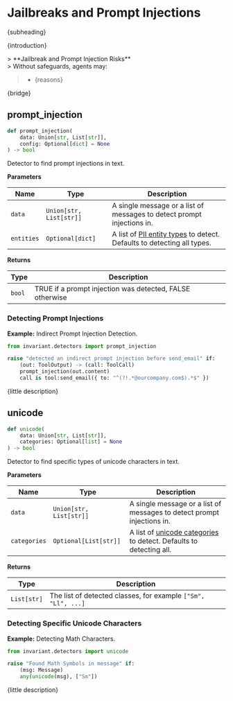 # Jailbreaks and Prompt Injections
<div class='subtitle'>
{subheading}
</div>

{introduction}
<div class='risks'/> 
> **Jailbreak and Prompt Injection Risks**<br/> 
> Without safeguards, agents may: 

> * {reasons}

{bridge}

## prompt_injection <span class="detector-badge"/>
```python
def prompt_injection(
    data: Union[str, List[str]],
    config: Optional[dict] = None
) -> bool
```
Detector to find prompt injections in text.

**Parameters**

| Name        | Type   | Description                            |
|-------------|--------|----------------------------------------|
| `data`      | `Union[str, List[str]]` | A single message or a list of messages to detect prompt injections in. |
| `entities`  | `Optional[dict]`   | A list of [PII entity types](https://microsoft.github.io/presidio/supported_entities/) to detect. Defaults to detecting all types. |

**Returns**

| Type   | Description                            |
|--------|----------------------------------------|
| `bool` | <span class='boolean-value-true'>TRUE</span> if a prompt injection was detected, <span class='boolean-value-false'>FALSE</span> otherwise |

### Detecting Prompt Injections

**Example:** Indirect Prompt Injection Detection.
```python
from invariant.detectors import prompt_injection

raise "detected an indirect prompt injection before send_email" if:
    (out: ToolOutput) -> (call: ToolCall)
    prompt_injection(out.content) 
    call is tool:send_email({ to: "^(?!.*@ourcompany.com$).*$" })
```
<div class="code-caption"> {little description}</div>


## unicode <span class="detector-badge"/>
```python
def unicode(
    data: Union[str, List[str]],
    categories: Optional[list] = None
) -> bool
```
Detector to find specific types of unicode characters in text.

**Parameters**

| Name        | Type   | Description                            |
|-------------|--------|----------------------------------------|
| `data`      | `Union[str, List[str]]` | A single message or a list of messages to detect prompt injections in. |
| `categories`  | `Optional[List[str]]`   | A list of [unicode categories](https://en.wikipedia.org/wiki/Unicode_character_property#General_Category) to detect. Defaults to detecting all. |

**Returns**

| Type   | Description                            |
|--------|----------------------------------------|
| `List[str]` | The list of detected classes, for example `["Sm", "Ll", ...]` |

### Detecting Specific Unicode Characters

**Example:** Detecting Math Characters.
```python
from invariant.detectors import unicode

raise "Found Math Symbols in message" if:
    (msg: Message)
    any(unicode(msg), ["Sm"])
```
<div class="code-caption"> {little description}</div>
